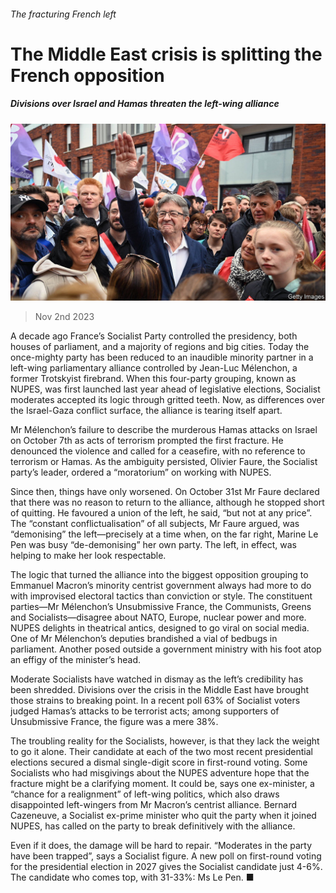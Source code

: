 ###### The fracturing French left

# The Middle East crisis is splitting the French opposition 

##### Divisions over Israel and Hamas threaten the left-wing alliance 

![image](images/20231104_EUP502.jpg) 

> Nov 2nd 2023 

A decade ago France’s Socialist Party controlled the presidency, both houses of parliament, and a majority of regions and big cities. Today the once-mighty party has been reduced to an inaudible minority partner in a left-wing parliamentary alliance controlled by Jean-Luc Mélenchon, a former Trotskyist firebrand. When this four-party grouping, known as NUPES, was first launched last year ahead of legislative elections, Socialist moderates accepted its logic through gritted teeth. Now, as differences over the Israel-Gaza conflict surface, the alliance is tearing itself apart.


Mr Mélenchon’s failure to describe the murderous Hamas attacks on Israel on October 7th as acts of terrorism prompted the first fracture. He denounced the violence and called for a ceasefire, with no reference to terrorism or Hamas. As the ambiguity persisted, Olivier Faure, the Socialist party’s leader, ordered a “moratorium” on working with NUPES. 

Since then, things have only worsened. On October 31st Mr Faure declared that there was no reason to return to the alliance, although he stopped short of quitting. He favoured a union of the left, he said, “but not at any price”. The “constant conflictualisation” of all subjects, Mr Faure argued, was “demonising” the left—precisely at a time when, on the far right, Marine Le Pen was busy “de-demonising” her own party. The left, in effect, was helping to make her look respectable.

The logic that turned the alliance into the biggest opposition grouping to Emmanuel Macron’s minority centrist government always had more to do with improvised electoral tactics than conviction or style. The constituent parties—Mr Mélenchon’s Unsubmissive France, the Communists, Greens and Socialists—disagree about NATO, Europe, nuclear power and more. NUPES delights in theatrical antics, designed to go viral on social media. One of Mr Mélenchon’s deputies brandished a vial of bedbugs in parliament. Another posed outside a government ministry with his foot atop an effigy of the minister’s head. 

Moderate Socialists have watched in dismay as the left’s credibility has been shredded. Divisions over the crisis in the Middle East have brought those strains to breaking point. In a recent poll 63% of Socialist voters judged Hamas’s attacks to be terrorist acts; among supporters of Unsubmissive France, the figure was a mere 38%. 

The troubling reality for the Socialists, however, is that they lack the weight to go it alone. Their candidate at each of the two most recent presidential elections secured a dismal single-digit score in first-round voting. Some Socialists who had misgivings about the NUPES adventure hope that the fracture might be a clarifying moment. It could be, says one ex-minister, a “chance for a realignment” of left-wing politics, which also draws disappointed left-wingers from Mr Macron’s centrist alliance. Bernard Cazeneuve, a Socialist ex-prime minister who quit the party when it joined NUPES, has called on the party to break definitively with the alliance. 

Even if it does, the damage will be hard to repair. “Moderates in the party have been trapped”, says a Socialist figure. A new poll on first-round voting for the presidential election in 2027 gives the Socialist candidate just 4-6%. The candidate who comes top, with 31-33%: Ms Le Pen. ■


